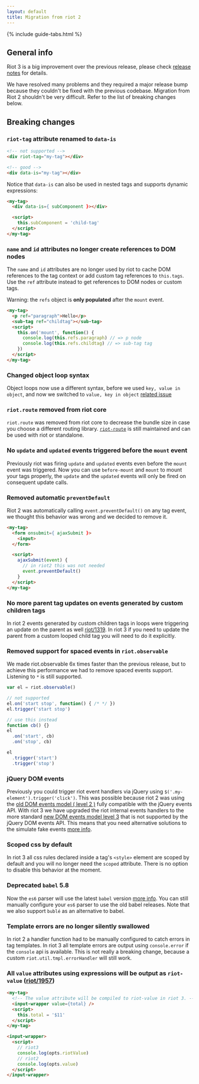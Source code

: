 ```yaml
---
layout: default
title: Migration from riot 2
---
```


{% include guide-tabs.html %}

## General info

Riot 3 is a big improvement over the previous release, please check [release notes](/release-notes) for details.

We have resolved many problems and they required a major release bump because they couldn't be fixed with the previous codebase.
Migration from Riot 2 shouldn't be very difficult. Refer to the list of breaking changes below.

## Breaking changes

### `riot-tag` attribute renamed to `data-is`

```html
<!-- not supported -->
<div riot-tag="my-tag"></div>

<!-- good -->
<div data-is="my-tag"></div>
```

Notice that `data-is` can also be used in nested tags and supports dynamic expressions:

```html
<my-tag>
  <div data-is={ subComponent }></div>

  <script>
    this.subComponent = 'child-tag'
  </script>
</my-tag>
```

### `name` and `id` attributes no longer create references to DOM nodes

The `name` and `id` attributes are no longer used by riot to cache DOM references to the tag context or add custom tag references to `this.tags`. Use the `ref` attribute instead to get references to DOM nodes or custom tags.

<span class="tag red">Warning:</span> the `refs` object is __only populated__ after the `mount` event.

```html
<my-tag>
  <p ref="paragraph">Hello</p>
  <sub-tag ref="childtag"></sub-tag>
  <script>
    this.on('mount', function() {
      console.log(this.refs.paragraph) // => p node
      console.log(this.refs.childtag) // => sub-tag tag
    })
  </script>
</my-tag>
```

### Changed object loop syntax

Object loops now use a different syntax, before we used `key, value in object`, and now we switched to `value, key in object`
[related issue](https://github.com/riot/riot/issues/1420)

### `riot.route` removed from riot core

`riot.route` was removed from riot core to decrease the bundle size in case you choose a different routing library. [`riot-route`](https://github.com/riot/route) is still maintained and can be used with riot or standalone.

### No `update` and `updated` events triggered before the `mount` event

Previously riot was firing `update` and `updated` events even before the `mount` event was triggered.
Now you can use `before-mount` and `mount` to mount your tags properly, the `update` and the `updated` events will only be fired on consequent update calls.

### Removed automatic `preventDefault`

Riot 2 was automatically calling `event.preventDefault()` on any tag event, we thought this behavior was wrong and we decided to remove it.

```html
<my-tag>
  <form onsubmit={ ajaxSubmit }>
    <input>
  </form>

  <script>
    ajaxSubmit(event) {
      // in riot2 this was not needed
      event.preventDefault()
    }
  </script>
</my-tag>
```

### No more parent tag updates on events generated by custom children tags

In riot 2 events generated by custom children tags in loops were triggering an update on the parent as well [riot/1319](https://github.com/riot/riot/issues/1319). In riot 3 if you need to update the parent from a custom looped child tag you will need to do it explicitly.

### Removed support for spaced events in `riot.observable`

We made riot.observable 6x times faster than the previous release, but to achieve this performance we had to remove spaced events support. Listening to `*` is still supported.

```js
var el = riot.observable()

// not supported
el.on('start stop', function() { /* */ })
el.trigger('start stop')

// use this instead
function cb() {}
el
  .on('start', cb)
  .on('stop', cb)

el
  .trigger('start')
  .trigger('stop')
```

### jQuery DOM events

Previously you could trigger riot event handlers via jQuery using `$('.my-element').trigger('click')`. This was possible because riot 2 was using the [old DOM events model ( level 2 )](https://www.w3.org/TR/DOM-Level-2-Events/) fully compatible with the jQuery events API. With riot 3 we have upgraded the riot internal events handlers to the more standard [new DOM events model level 3](https://www.w3.org/TR/DOM-Level-3-Events/) that is not supported by the jQuery DOM events API. This means that you need alternative solutions to the simulate fake events [more info](https://github.com/riot/riot/issues/2150#issuecomment-271334951).

### Scoped css by default

In riot 3 all css rules declared inside a tag's `<style>` element are scoped by default and you will no longer need the `scoped` attribute. There is no option to disable this behavior at the moment.

### Deprecated `babel` 5.8

Now the `es6` parser will use the latest `babel` version [more info](/guide/compiler/#ecmascript-6). You can still manually configure your `es6` parser to use the old babel releases. Note that we also support `bublé` as an alternative to babel.

### Template errors are no longer silently swallowed

In riot 2 a handler function had to be manually configured to catch errors in tag templates. In riot 3 all template errors
are output using `console.error` if the `console` api is available. This is not really a breaking change, because a custom `riot.util.tmpl.errorHandler` will still work.

### All `value` attributes using expressions will be output as `riot-value` ([riot/1957](https://github.com/riot/riot/issues/1957))

```html
<my-tag>
  <!-- The value attribute will be compiled to riot-value in riot 3. -->
  <input-wrapper value={total} />
  <script>
    this.total = '$11'
  </script>
</my-tag>

<input-wrapper>
  <script>
    // riot3
    console.log(opts.riotValue)
    // riot2
    console.log(opts.value)
  </script>
</input-wrapper>
```
